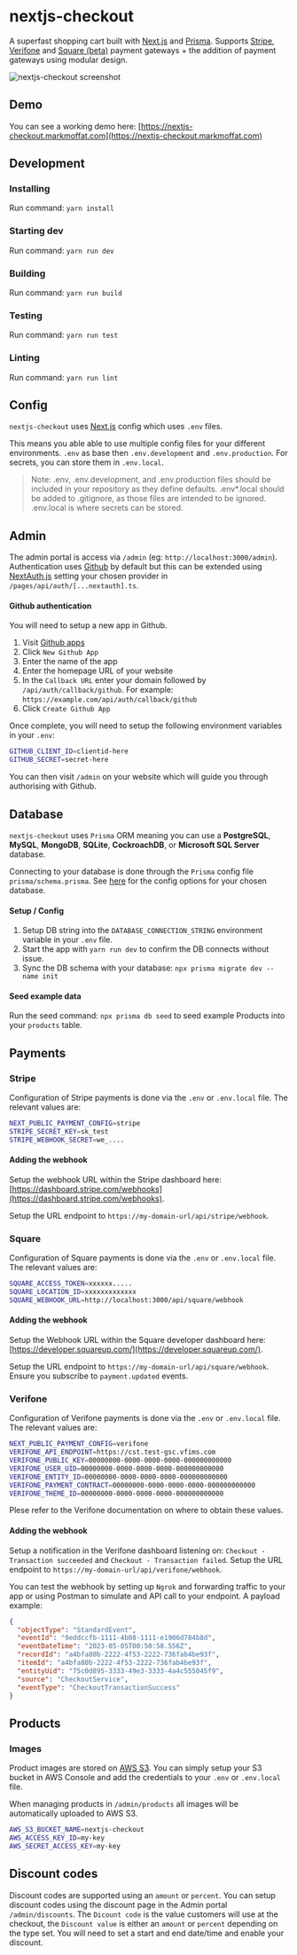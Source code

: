 # nextjs-checkout

A superfast shopping cart built with [Next.js](https://nextjs.org/) and [Prisma](https://www.prisma.io). Supports [Stripe](https://stripe.com/), [Verifone](https://verifone.cloud/) and [Square (beta)](https://squareup.com/) payment gateways + the addition of payment gateways using modular design.

![nextjs-checkout screenshot](https://nextjs-checkout.markmoffat.com/screenshot.jpg)

## Demo

You can see a working demo here: [https://nextjs-checkout.markmoffat.com](https://nextjs-checkout.markmoffat.com)

## Development

### Installing

Run command: `yarn install`

### Starting dev

Run command: `yarn run dev`

### Building

Run command: `yarn run build`

### Testing

Run command: `yarn run test`

### Linting

Run command: `yarn run lint`

## Config

`nextjs-checkout` uses [Next.js](https://nextjs.org/) config which uses `.env` files.

This means you able able to use multiple config files for your different environments. `.env` as base then `.env.development` and `.env.production`. For secrets, you can store them in `.env.local`.

> Note: .env, .env.development, and .env.production files should be included in your repository as they define defaults. .env*.local should be added to .gitignore, as those files are intended to be ignored. .env.local is where secrets can be stored.

## Admin

The admin portal is access via `/admin` (eg: `http://localhost:3000/admin`). Authentication uses [Github](https://github.com/mrvautin/nextjs-checkout?tab=readme-ov-file#github-authentication) by default but this can be extended using [NextAuth.js](https://next-auth.js.org/) setting your chosen  provider in `/pages/api/auth/[...nextauth].ts`.

#### Github authentication

You will need to setup a new app in Github.

1. Visit [Github apps](https://github.com/settings/apps)
2. Click `New Github App`
3. Enter the name of the app
4. Enter the homepage URL of your website
5. In the `Callback URL` enter your domain followed by `/api/auth/callback/github`. For example: `https://example.com/api/auth/callback/github`
6. Click `Create Github App`

Once complete, you will need to setup the following environment variables in your `.env`:

```sh
GITHUB_CLIENT_ID=clientid-here
GITHUB_SECRET=secret-here
```

You can then visit `/admin` on your website which will guide you through authorising with Github.

## Database

`nextjs-checkout` uses `Prisma` ORM meaning you can use a **PostgreSQL**, **MySQL**, **MongoDB**, **SQLite**, **CockroachDB**, or **Microsoft SQL Server** database. 

Connecting to your database is done through the `Prisma` config file `prisma/schema.prisma`. See [here](https://www.prisma.io/docs/concepts/database-connectors) for the config options for your chosen database.

#### Setup / Config

1. Setup DB string into the `DATABASE_CONNECTION_STRING` environment variable in your `.env` file.
2. Start the app with `yarn run dev` to confirm the DB connects without issue.
3. Sync the DB schema with your database: `npx prisma migrate dev --name init`

#### Seed example data

Run the seed command: `npx prisma db seed` to seed example Products into your `products` table.

## Payments

### Stripe

Configuration of Stripe payments is done via the `.env` or `.env.local` file. The relevant values are:

``` sh
NEXT_PUBLIC_PAYMENT_CONFIG=stripe
STRIPE_SECRET_KEY=sk_test
STRIPE_WEBHOOK_SECRET=we_....
```

#### Adding the webhook

Setup the webhook URL within the Stripe dashboard here: [https://dashboard.stripe.com/webhooks](https://dashboard.stripe.com/webhooks). 

Setup the URL endpoint to `https://my-domain-url/api/stripe/webhook`.

### Square

Configuration of Square payments is done via the `.env` or `.env.local` file. The relevant values are:

``` sh
SQUARE_ACCESS_TOKEN=xxxxxx.....
SQUARE_LOCATION_ID=xxxxxxxxxxxxx
SQUARE_WEBHOOK_URL=http://localhost:3000/api/square/webhook
```

#### Adding the webhook

Setup the Webhook URL within the Square developer dashboard here: [https://developer.squareup.com/](https://developer.squareup.com/). 

Setup the URL endpoint to `https://my-domain-url/api/square/webhook`. Ensure you subscribe to `payment.updated` events. 

### Verifone

Configuration of Verifone payments is done via the `.env` or `.env.local` file. The relevant values are:

``` sh
NEXT_PUBLIC_PAYMENT_CONFIG=verifone
VERIFONE_API_ENDPOINT=https://cst.test-gsc.vfims.com
VERIFONE_PUBLIC_KEY=00000000-0000-0000-0000-000000000000
VERIFONE_USER_UID=00000000-0000-0000-0000-000000000000
VERIFONE_ENTITY_ID=00000000-0000-0000-0000-000000000000
VERIFONE_PAYMENT_CONTRACT=00000000-0000-0000-0000-000000000000
VERIFONE_THEME_ID=00000000-0000-0000-0000-000000000000
```

Plese refer to the Verifone documentation on where to obtain these values. 

#### Adding the webhook

Setup a notification in the Verifone dashboard listening on: `Checkout - Transaction succeeded` and `Checkout - Transaction failed`. Setup the URL endpoint to `https://my-domain-url/api/verifone/webhook`.

You can test the webhook by setting up `Ngrok` and forwarding traffic to your app or using Postman to simulate and API call to your endpoint. A payload example:

``` json
{
  "objectType": "StandardEvent",
  "eventId": "9eddccfb-1111-4b08-1111-e1906d784b8d",
  "eventDateTime": "2023-05-05T00:50:58.556Z",
  "recordId": "a4bfa80b-2222-4f53-2222-736fab4be93f",
  "itemId": "a4bfa80b-2222-4f53-2222-736fab4be93f",
  "entityUid": "75c0d895-3333-49e3-3333-4a4c555045f9",
  "source": "CheckoutService",
  "eventType": "CheckoutTransactionSuccess"
}
```

## Products

### Images

Product images are stored on [AWS S3](https://aws.amazon.com/s3/). You can simply setup your S3 bucket in AWS Console and add the credentials to your `.env` or `.env.local` file. 

When managing products in `/admin/products` all images will be automatically uploaded to AWS S3.

``` bash
AWS_S3_BUCKET_NAME=nextjs-checkout
AWS_ACCESS_KEY_ID=my-key
AWS_SECRET_ACCESS_KEY=my-key
```

## Discount codes

Discount codes are supported using an `amount` or `percent`. You can setup discount codes using the discount page in the Admin portal `/admin/discounts`. The `Dicount code` is the value customers will use at the checkout, the `Discount value` is either an `amount` or `percent` depending on the type set. You will need to set a start and end date/time and enable your discount.